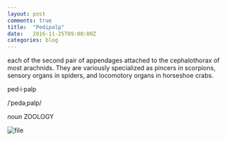 ```yaml
---
layout: post
comments: true
title:  "Pedipalp"
date:   2016-11-25T09:00:00Z
categories: blog
---
```




each of the second pair of appendages attached to the cephalothorax of most arachnids. They are variously specialized as pincers in scorpions, sensory organs in spiders, and locomotory organs in horseshoe crabs.

ped·i·palp

/ˈpedəˌpalp/

*noun* ZOOLOGY



![file](https://img.tdevisscher.ca/images/blog/e0929e44-d700-8d8a-c872-73ec8e8dee7a_300x200.jpg)